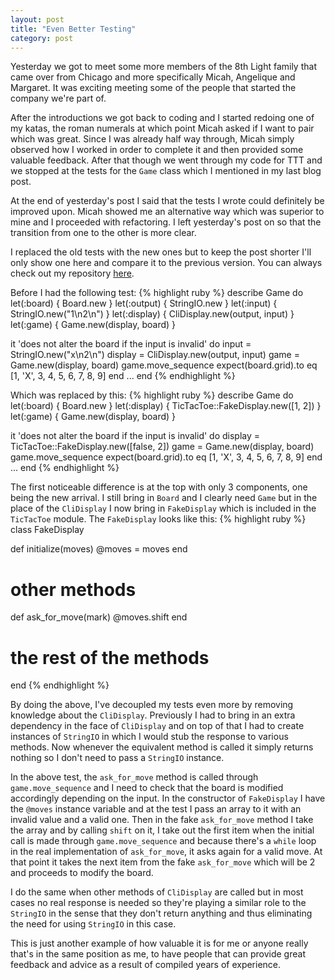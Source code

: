 ```yaml
---
layout: post
title: "Even Better Testing"
category: post
---
```


Yesterday we got to meet some more members of the 8th Light family that came over from Chicago and more specifically Micah, Angelique and Margaret. It was exciting meeting some of the people that started the company we're part of. 

After the introductions we got back to coding and I started redoing one of my katas, the roman numerals at which point Micah asked if I want to pair which was great. Since I was already half way through, Micah simply observed how I worked in order to complete it and then provided some valuable feedback. After that though we went through my code for TTT and we stopped at the tests for the `Game` class which I mentioned in my last blog post.

At the end of yesterday's post I said that the tests I wrote could definitely be improved upon. Micah showed me an alternative way which was superior to mine and I proceeded with refactoring. I left yesterday's post on so that the transition from one to the other is more clear.

I replaced the old tests with the new ones but to keep the post shorter I'll only show one here and compare it to the previous version. You can always check out my repository [here](https://github.com/Maikon/TicTacToe_new).

Before I had the following test:
{% highlight ruby %}
describe Game do
  let(:board)   { Board.new }
  let(:output)  { StringIO.new }
  let(:input)   { StringIO.new("1\n2\n") }
  let(:display) { CliDisplay.new(output, input) }
  let(:game)    { Game.new(display, board) }

  it 'does not alter the board if the input is invalid' do
    input = StringIO.new("x\n2\n")
    display = CliDisplay.new(output, input)
    game = Game.new(display, board)
    game.move_sequence
    expect(board.grid).to eq [1, 'X', 3, 4, 5, 6, 7, 8, 9]
  end
  ...
end
{% endhighlight %}
    
Which was replaced by this:
{% highlight ruby %}
describe Game do
  let(:board)   { Board.new }
  let(:display) { TicTacToe::FakeDisplay.new([1, 2]) }
  let(:game)    { Game.new(display, board) }

  it 'does not alter the board if the input is invalid' do
    display = TicTacToe::FakeDisplay.new([false, 2])
    game = Game.new(display, board)
    game.move_sequence
    expect(board.grid).to eq [1, 'X', 3, 4, 5, 6, 7, 8, 9]
  end
  ...
end
{% endhighlight %}

The first noticeable difference is at the top with only 3 components, one being the new arrival. I still bring in `Board` and I clearly need `Game` but in the place of the `CliDisplay` I now bring in `FakeDisplay` which is included in the `TicTacToe` module. The `FakeDisplay` looks like this:
{% highlight ruby %}
class FakeDisplay

  def initialize(moves)
    @moves = moves
  end

  # other methods
  
  def ask_for_move(mark)
    @moves.shift
  end
  
  # the rest of the methods
end
{% endhighlight %}
    
By doing the above, I've decoupled my tests even more by removing knowledge about the `CliDisplay`. Previously I had to bring in an extra dependency in the face of `CliDisplay` and on top of that I had to create instances of `StringIO` in which I would stub the response to various methods.
Now whenever the equivalent method is called it simply returns nothing so I don't need to pass a `StringIO` instance. 

In the above test, the `ask_for_move` method is called through `game.move_sequence` and I need to check that the board is modified accordingly depending on the input. In the constructor of `FakeDisplay` I have the `@moves` instance variable and at the test I pass an array to it with an invalid value and a valid one. Then in the fake `ask_for_move` method I take the array and by calling `shift` on it, I take out the first item when the initial call is made through `game.move_sequence` and because there's a `while` loop in the real implementation of `ask_for_move`, it asks again for a valid move. At that point it takes the next item from the fake `ask_for_move` which will be 2 and proceeds to modify the board.

I do the same when other methods of `CliDisplay` are called but in most cases no real response is needed so they're playing a similar role to the `StringIO` in the sense that they don't return anything and thus eliminating the need for using `StringIO` in this case.

This is just another example of how valuable it is for me or anyone really that's in the same position as me, to have people that can provide great feedback and advice as a result of compiled years of experience.
